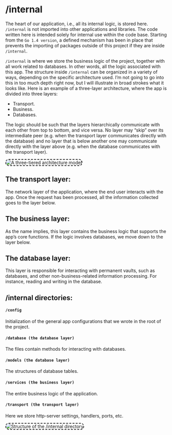 <style>
    img {
        border-radius: 10px;
        border: 2px dashed;
    }
</style>

# **/internal**

The heart of our application, i.e., all its internal logic, is stored here. `/internal` is not imported into other applications and libraries. The code written here is intended solely for internal use within the code base. Starting from the `Go 1.4 version`, a defined mechanism has been in place that prevents the importing of packages outside of this project if they are inside `/internal`.

`/internal` is where we store the business logic of the project, together with all work related to databases. In other words, all the logic associated with this app. The structure inside `/internal` can be organized in a variety of ways, depending on the specific architecture used. I’m not going to go into this in too much depth right now, but I will illustrate in broad strokes what it looks like. Here is an example of a three-layer architecture, where the app is divided into three layers:

- Transport.
- Business.
- Databases.

The logic should be such that the layers hierarchically communicate with each other from top to bottom, and vice versa. No layer may “skip” over its intermediate peer (e.g. when the transport layer communicates directly with the database) and no layer that is below another one may communicate directly with the layer above (e.g. when the database communicates with the transport layer).

<img src="https://miro.medium.com/max/828/0*hX3AzeOYrYQknRpO" alt="A three-tiered architecture model" />

## **The transport layer:**

The network layer of the application, where the end user interacts with the app. Once the request has been processed, all the information collected goes to the layer below.

## **The business layer:**

As the name implies, this layer contains the business logic that supports the app’s core functions. If the logic involves databases, we move down to the layer below.

## **The database layer:**

This layer is responsible for interacting with permanent vaults, such as databases, and other non-business-related information processing. For instance, reading and writing in the database.

## **/internal directories:**

#### `/config`

Initialization of the general app configurations that we wrote in the root of the project.

#### `/database (the database layer)`

The files contain methods for interacting with databases.

#### `/models (the database layer)`

The structures of database tables.

#### `/services (the business layer)`

The entire business logic of the application.

#### `/transport (the transport layer)`

Here we store http-server settings, handlers, ports, etc.

<img src="https://miro.medium.com/max/828/0*IoQPbZsLkWwbjJdd" alt="Structure of the /internal directory" />
